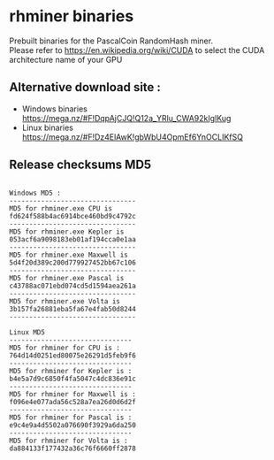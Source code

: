 # rhminer binaries 
 
Prebuilt binaries for the PascalCoin RandomHash miner.<br> 
Please refer to https://en.wikipedia.org/wiki/CUDA to select the CUDA architecture name of your GPU

## Alternative download site : 
* Windows binaries https://mega.nz/#F!DqpAjCJQ!Q12a_YRlu_CWA92kIglKug
* Linux binaries https://mega.nz/#F!Dz4ElAwK!gbWbU4OpmEf6YnOCLIKfSQ
 
## Release checksums MD5 
``` 
 
Windows MD5 : 
-------------------------------- 
MD5 for rhminer.exe CPU is 
fd624f588b4ac6914bce460bd9c4792c
-------------------------------- 
MD5 for rhminer.exe Kepler is 
053acf6a9098183eb01af194cca0e1aa
-------------------------------- 
MD5 for rhminer.exe Maxwell is 
5d4f20d389c200d779927452bb67c106
-------------------------------- 
MD5 for rhminer.exe Pascal is 
c43788ac071ebd074cd5d1594aea261a
-------------------------------- 
MD5 for rhminer.exe Volta is 
3b157fa26881eba5fa67e4fab50d8244
-------------------------------- 
 
Linux MD5 
-------------------------------
MD5 for rhminer for CPU is :
764d14d0251ed80075e26291d5feb9f6
-------------------------------
MD5 for rhminer for Kepler is :
b4e5a7d9c6850f4fa5047c4dc836e91c
-------------------------------
MD5 for rhminer for Maxwell is :
f096e4e077ada56c528a7ea26d0d6d2f
-------------------------------
MD5 for rhminer for Pascal is :
e9c4e9a4d5502a076690f3929a6da250
-------------------------------
MD5 for rhminer for Volta is :
da884133f177432a36c76f6660ff2878
``` 
